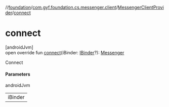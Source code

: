 //[foundation](../../../index.md)/[com.gyf.foundation.cs.messenger.client](../index.md)/[MessengerClientProvider](index.md)/[connect](connect.md)

# connect

[androidJvm]\
open override fun [connect](connect.md)(iBinder: [IBinder](https://developer.android.com/reference/kotlin/android/os/IBinder.html)?): [Messenger](https://developer.android.com/reference/kotlin/android/os/Messenger.html)

Connect

#### Parameters

androidJvm

| |
|---|
| iBinder |